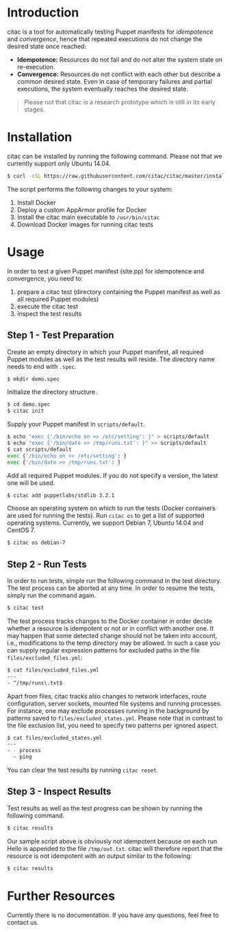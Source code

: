 # Introduction

citac is a tool for automatically testing Puppet manifests for *idempotence* and *convergence*, hence that repeated executions do not change the desired state once reached:

- **Idempotence:** Resources do not fail and do not alter the system state on re-execution.
- **Convergence:** Resources do not conflict with each other but describe a common desired state. Even in case of temporary failures and partial executions, the system eventually reaches the desired state.

> Please not that citac is a research prototype which is still in its early stages.

# Installation

citac can be installed by running the following command. Please not that we currently support only Ubuntu 14.04.

```sh
$ curl -sSL https://raw.githubusercontent.com/citac/citac/master/install/install.sh | sudo bash
```

The script performs the following changes to your system:

1. Install Docker
2. Deploy a custom AppArmor profile for Docker
3. Install the citac main executable to `/usr/bin/citac`
4. Download Docker images for running citac tests

# Usage

In order to test a given Puppet manifest (site.pp) for idempotence and convergence, you need to:

1. prepare a citac test (directory containing the Puppet manifest as well as all required Puppet modules)
2. execute the citac test
3. inspect the test results

## Step 1 - Test Preparation

Create an empty directory in which your Puppet manifest, all required Puppet modules as well as the test results will reside. The directory name needs to end with `.spec`.

```sh
$ mkdir demo.spec
```

Initialize the directory structure.

```sh
$ cd demo.spec
$ citac init
```

Supply your Puppet manifest in `scripts/default`.

```sh
$ echo "exec {'/bin/echo on >> /etc/setting': }" > scripts/default
$ echo "exec {'/bin/date >> /tmp/runs.txt': }" >> scripts/default
$ cat scripts/default
exec {'/bin/echo on >> /etc/setting': }
exec {'/bin/date >> /tmp/runs.txt': }
```

Add all required Puppet modules. If you do not specify a version, the latest one will be used.

```sh
$ citac add puppetlabs/stdlib 3.2.1
```

Choose an operating system on which to run the tests (Docker containers are used for running the tests).
Run `citac os` to get a list of supported operating systems. Currently, we support Debian 7, Ubuntu 14.04 and CentOS 7.

```sh
$ citac os debian-7
```

## Step 2 - Run Tests

In order to run tests, simple run the following command in the test directory. The test process can be aborted
at any time. In order to resume the tests, simply run the command again.

```sh
$ citac test
```

The test process tracks changes to the Docker container in order decide whether a resource is idempotent or not or
in conflict with another one. It may happen that some detected change should not be taken into account, i.e.,
modifications to the temp directory may be allowed. In such a case you can supply regular expression patterns for
excluded paths in the file `files/excluded_files.yml`:

```sh
$ cat files/excluded_files.yml
---
- ^/tmp/runs\.txt$
```

Apart from files, citac tracks also changes to network interfaces, route configuration, server sockets,
mounted file systems and running processes. For instance, one may exclude processes running in the background by
patterns saved to `files/excluded_states.yml`. Please note that in contrast to the file exclusion list, you need to
specify two patterns per ignored aspect.

```sh
$ cat files/excluded_states.yml
---
- - process
  - ping
```

You can clear the test results by running `citac reset`.

## Step 3 - Inspect Results

Test results as well as the test progress can be shown by running the following command.

```sh
$ citac results
```

Our sample script above is obviously not idempotent because on each run Hello is appended to the file `/tmp/out.txt`. citac will therefore report that the resource is not idempotent with an output similar to the following:

```sh
$ citac results
```

# Further Resources

Currently there is no documentation. If you have any questions, feel free to contact us.